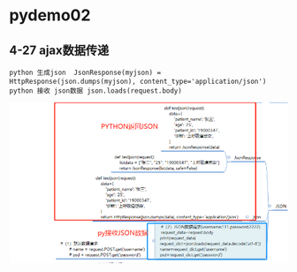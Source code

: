 # pydemo02
## 4-27 ajax数据传递 
    python 生成json  JsonResponse(myjson) = HttpResponse(json.dumps(myjson), content_type='application/json') 
    python 接收 json数据 json.loads(request.body)
  ![Image](./doc/20200427152238.png)

